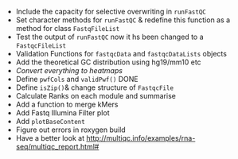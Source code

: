 - Include the capacity for selective overwriting in `runFastQC`
- Set character methods for `runFastQC` & redefine this function as a method for class `FastqFileList`
- Test the output of `runFastQC` now it hs been changed to a `FastqcFileList`
- Validation Functions for `fastqcData` and `fastqcDataLists` objects
- Add the theoretical GC distribution using hg19/mm10 etc
- *Convert everything to heatmaps*
- Define `pwfCols` and `validPwf()` DONE
- Define `isZip()`& change structure of `FastqcFile`
- Calculate Ranks on each module and summarise
- Add a function to merge kMers
- Add Fastq Illumina Filter plot
- Add `plotBaseContent` 
- Figure out errors in roxygen build
- Have a better look at http://multiqc.info/examples/rna-seq/multiqc_report.html#
